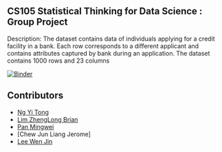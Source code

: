 
## CS105 Statistical Thinking for Data Science : Group Project

Description: The dataset contains data of individuals applying for a credit facility in a bank. 
Each row corresponds to a different applicant and contains attributes captured by bank during an application. 
The dataset contains 1000 rows and 23 columns

[![Binder](https://mybinder.org/badge_logo.svg)](https://mybinder.org/v2/gh/xXxPMWxXx/CS105-Project.git/binder?labpath=CS105%20Project%20Submission%20Part%20I%202023.ipynb)


## Contributors
- [Ng Yi Tong](https://github.com/PlacidPlaty)
- [Lim ZhengLong Brian](https://github.com/Liseon617)
- [Pan Mingwei](https://github.com/xXxPMWxXx)
- [Chew Jun Liang Jerome]
- [Lee Wen Jin](https://github.com/wjlee299)

